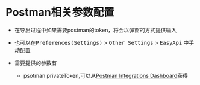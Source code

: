 # Postman相关参数配置

- 在导出过程中如果需要postman的token，将会以弹窗的方式提供输入

- 也可以在<kbd>Preferences(Settings)</kbd> > <kbd>Other Settings</kbd> > <kbd>EasyApi</kbd> 中手动配置

- 需要提供的参数有
  - psotman privateToken,可以从[Postman Integrations Dashboard](https://go.postman.co/integrations/services/pm_pro_api)获得
